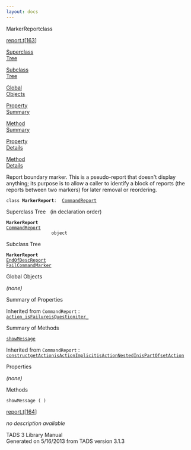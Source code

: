 ```yaml
---
layout: docs
---
```

<span class="title">MarkerReport</span><span class="type">class</span>

[report.t](../file/report.t.html)\[[163](../source/report.t.html#163)\]

[Superclass  
Tree](#_SuperClassTree_)

[Subclass  
Tree](#_SubClassTree_)

[Global  
Objects](#_ObjectSummary_)

[Property  
Summary](#_PropSummary_)

[Method  
Summary](#_MethodSummary_)

[Property  
Details](#_Properties_)

[Method  
Details](#_Methods_)



Report boundary marker. This is a pseudo-report that doesn't display
anything; its purpose is to allow a caller to identify a block of
reports (the reports between two markers) for later removal or
reordering.

`class `**`MarkerReport`**` :   `[`CommandReport`](../object/CommandReport.html)



<span id="_SuperClassTree_"></span>



<span class="hdln">Superclass Tree</span>   (in declaration order)



**`MarkerReport`**  
[`CommandReport`](../object/CommandReport.html)  
`                 object`  
<span id="_SubClassTree_"></span>



<span class="hdln">Subclass Tree</span>  



**`MarkerReport`**  
[`EndOfDescReport`](../object/EndOfDescReport.html)  
[`FailCommandMarker`](../object/FailCommandMarker.html)  
<span id="_ObjectSummary_"></span>



<span class="hdln">Global Objects</span>  



*(none)* <span id="_PropSummary_"></span>



<span class="hdln">Summary of Properties</span>  





Inherited from `CommandReport` :  
[`action_`](../object/CommandReport.html#action_)[`isFailure`](../object/CommandReport.html#isFailure)[`isQuestion`](../object/CommandReport.html#isQuestion)[`iter_`](../object/CommandReport.html#iter_)

<span id="_MethodSummary_"></span>



<span class="hdln">Summary of Methods</span>  



[`showMessage`](#showMessage)

Inherited from `CommandReport` :  
[`construct`](../object/CommandReport.html#construct)[`getAction`](../object/CommandReport.html#getAction)[`isActionImplicit`](../object/CommandReport.html#isActionImplicit)[`isActionNestedIn`](../object/CommandReport.html#isActionNestedIn)[`isPartOf`](../object/CommandReport.html#isPartOf)[`setAction`](../object/CommandReport.html#setAction)

<span id="_Properties_"></span>



<span class="hdln">Properties</span>  



*(none)* <span id="_Methods_"></span>



<span class="hdln">Methods</span>  



<span id="showMessage"></span>

`showMessage ( )`

[report.t](../file/report.t.html)\[[164](../source/report.t.html#164)\]



*no description available*





TADS 3 Library Manual  
Generated on 5/16/2013 from TADS version 3.1.3


